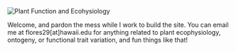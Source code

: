 
<img align="center" alt="Plant Function and Ecohysiology" src="">

Welcome, and pardon the mess while I work to build the site. You can email me at flores29[at]hawaii.edu for anything related to plant ecophysiology, ontogeny, or functional trait variation, and fun things like that!
